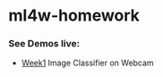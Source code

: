 # ml4w-homework

### See Demos live:
- [Week1](https://yining1023.github.io/ml4w-homework/week1/) Image Classifier on Webcam
